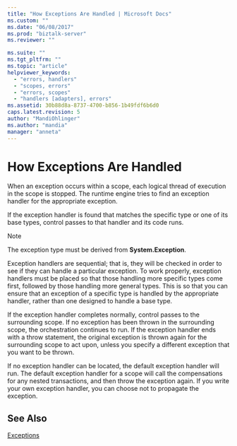 ```yaml
---
title: "How Exceptions Are Handled | Microsoft Docs"
ms.custom: ""
ms.date: "06/08/2017"
ms.prod: "biztalk-server"
ms.reviewer: ""

ms.suite: ""
ms.tgt_pltfrm: ""
ms.topic: "article"
helpviewer_keywords: 
  - "errors, handlers"
  - "scopes, errors"
  - "errors, scopes"
  - "handlers [adapters], errors"
ms.assetid: 30b88d8a-8737-4700-b856-1b49fdf6b6d0
caps.latest.revision: 5
author: "MandiOhlinger"
ms.author: "mandia"
manager: "anneta"
---
```

# How Exceptions Are Handled
When an exception occurs within a scope, each logical thread of execution in the scope is stopped. The runtime engine tries to find an exception handler for the appropriate exception.  
  
 If the exception handler is found that matches the specific type or one of its base types, control passes to that handler and its code runs.  
  
> [!NOTE]
>  The exception type must be derived from **System.Exception**.  
  
 Exception handlers are sequential; that is, they will be checked in order to see if they can handle a particular exception. To work properly, exception handlers must be placed so that those handling more specific types come first, followed by those handling more general types. This is so that you can ensure that an exception of a specific type is handled by the appropriate handler, rather than one designed to handle a base type.  
  
 If the exception handler completes normally, control passes to the surrounding scope. If no exception has been thrown in the surrounding scope, the orchestration continues to run. If the exception handler ends with a throw statement, the original exception is thrown again for the surrounding scope to act upon, unless you specify a different exception that you want to be thrown.  
  
 If no exception handler can be located, the default exception handler will run. The default exception handler for a scope will call the compensations for any nested transactions, and then throw the exception again. If you write your own exception handler, you can choose not to propagate the exception.  
  
## See Also  
 [Exceptions](../core/exceptions.md)